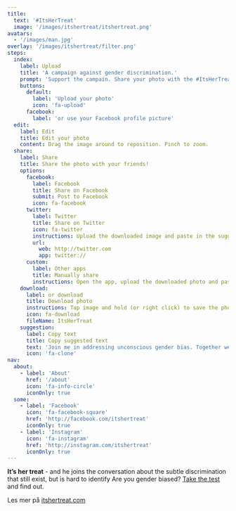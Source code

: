 ```yaml
---
title:
  text: '#ItsHerTreat'
  image: '/images/itshertreat/itshertreat.png'
avatars: 
  - '/images/man.jpg'
overlay: '/images/itshertreat/filter.png'
steps: 
  index: 
    label: Upload
    title: 'A campaign against gender discrimination.'
    prompt: 'Support the campain. Share your photo with the #ItsHerTreat-filter on social media.'
    buttons:
      default: 
        label: 'Upload your photo'
        icon: 'fa-upload'
      facebook:
        label: 'or use your Facebook profile picture'
  edit: 
    label: Edit
    title: Edit your photo
    content: Drag the image around to reposition. Pinch to zoom.
  share:
    label: Share
    title: Share the photo with your friends!
    options: 
      facebook:
        label: Facebook
        title: Share on Facebook
        submit: Post to Facebook
        icon: fa-facebook
      twitter:
        label: Twitter
        title: Share on Twitter
        icon: fa-twitter
        instructions: Upload the downloaded image and paste in the suggested text.
        url: 
          web: http://twitter.com 
          app: twitter://
      custom:
        label: Other apps
        title: Manually share
        instructions: Open the app, upload the downloaded photo and paste in the suggested text.
    download: 
      label: or download
      title: Download photo
      instructions: Tap image and hold (or right click) to save the photo to your device.
      icon: fa-download
      fileName: ItsHerTreat
    suggestion: 
      label: Copy text
      title: Copy suggested text
      text: 'Join me in addressing unconscious gender bias. Together we change mindsets. #ItsHerTreat. Get your photo on http://itshertreatfilter.com'
      icon: 'fa-clone'
nav:
  about:
    - label: 'About'
      href: '/about'
      icon: 'fa-info-circle'
      iconOnly: true
  some:
    - label: 'Facebook'
      icon: 'fa-facebook-square'
      href: 'http://facebook.com/itshertreat'
      iconOnly: true
    - label: 'Instagram'
      icon: 'fa-instagram'
      href: 'http://instagram.com/itshertreat'
      iconOnly: true
---
```


**It’s her treat** - and he joins the conversation about the subtle discrimination that still exist, but is hard to identify
Are you gender biased? [Take the test](#) and find out.  

Les mer på [itshertreat.com](http://www.itshertreat.com)